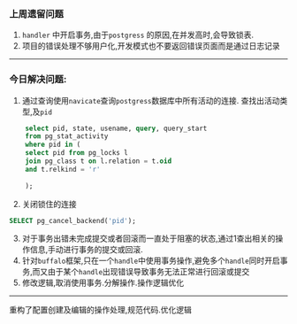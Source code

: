 ### 上周遗留问题

1. `handler` 中开启事务,由于`postgress` 的原因,在并发高时,会导致锁表.
2. 项目的错误处理不够用户化,开发模式也不要返回错误页面而是通过日志记录

----

### 今日解决问题:

1. 通过查询使用`navicate`查询`postgress`数据库中所有活动的连接. 查找出活动类型,及`pid`
```sql
    select pid, state, usename, query, query_start 
    from pg_stat_activity 
    where pid in (
    select pid from pg_locks l 
    join pg_class t on l.relation = t.oid 
    and t.relkind = 'r' 
    
    );
```
2. 关闭锁住的连接
```sql
SELECT pg_cancel_backend('pid');
```

3. 对于事务出错未完成提交或者回滚而一直处于阻塞的状态,通过1查出相关的操作信息,手动进行事务的提交或回滚.
4. 针对`buffalo`框架,只在一个`handle`中使用事务操作,避免多个`handle`同时开启事务,而又由于某个`handle`出现错误导致事务无法正常进行回滚或提交
5. 修改逻辑,取消使用事务.分解操作.操作逻辑优化

----

重构了配置创建及编辑的操作处理,规范代码.优化逻辑
